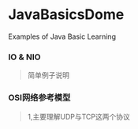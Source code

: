 # JavaBasicsDome
Examples of Java Basic Learning
### IO & NIO
> 简单例子说明
### OSI网络参考模型
> 1,主要理解UDP与TCP这两个协议
